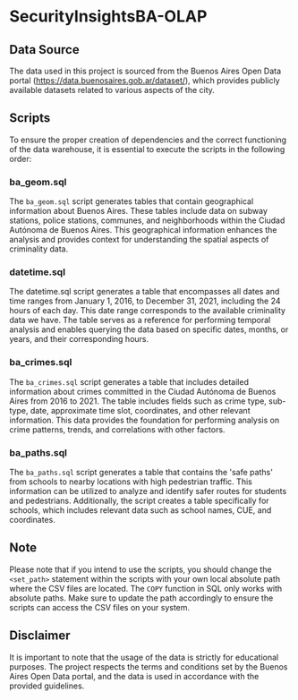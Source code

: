 # SecurityInsightsBA-OLAP

## Data Source
The data used in this project is sourced from the Buenos Aires Open Data portal (https://data.buenosaires.gob.ar/dataset/), which provides publicly available datasets related to various aspects of the city.

## Scripts
To ensure the proper creation of dependencies and the correct functioning of the data warehouse, it is essential to execute the scripts in the following order:

### ba_geom.sql
The `ba_geom.sql` script generates tables that contain geographical information about Buenos Aires. These tables include data on subway stations, police stations, communes, and neighborhoods within the Ciudad Autónoma de Buenos Aires. This geographical information enhances the analysis and provides context for understanding the spatial aspects of criminality data.

### datetime.sql
The datetime.sql script generates a table that encompasses all dates and time ranges from January 1, 2016, to December 31, 2021, including the 24 hours of each day. This date range corresponds to the available criminality data we have. The table serves as a reference for performing temporal analysis and enables querying the data based on specific dates, months, or years, and their corresponding hours.

### ba_crimes.sql
The `ba_crimes.sql` script generates a table that includes detailed information about crimes committed in the Ciudad Autónoma de Buenos Aires from 2016 to 2021. The table includes fields such as crime type, sub-type, date, approximate time slot, coordinates, and other relevant information. This data provides the foundation for performing analysis on crime patterns, trends, and correlations with other factors.

### ba_paths.sql
The `ba_paths.sql` script generates a table that contains the 'safe paths' from schools to nearby locations with high pedestrian traffic. This information can be utilized to analyze and identify safer routes for students and pedestrians. Additionally, the script creates a table specifically for schools, which includes relevant data such as school names, CUE, and coordinates.

## Note
Please note that if you intend to use the scripts, you should change the `<set_path>` statement within the scripts with your own local absolute path where the CSV files are located. The `COPY` function in SQL only works with absolute paths. Make sure to update the path accordingly to ensure the scripts can access the CSV files on your system.

## Disclaimer
It is important to note that the usage of the data is strictly for educational purposes. The project respects the terms and conditions set by the Buenos Aires Open Data portal, and the data is used in accordance with the provided guidelines.